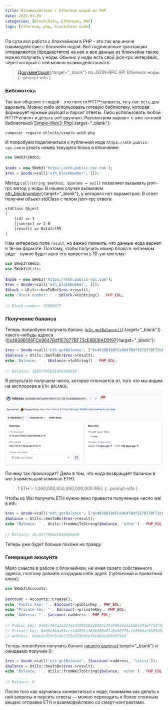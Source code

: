 ```yaml
---
title: Взаимодействие с Ethereum нодой из PHP
date: 2025-03-09
categories: [Blockchain, Ethereum, PHP]
tags: [ethereum, php, blockchain node] 
---
```


По сути вся работа с блокчейном в PHP - это так или иначе взаимодействие с блокчейн нодой. Все подписанные транзакции
отправляются (бродкастятся) на неё и все данные из блокчейна также можно получить у ноды. Обычно у ноды есть свой json-rpc интерфейс,
через который с ней можно взаимодействовать. 

>[Документация](https://ethereum.org/en/developers/docs/apis/json-rpc/){:target="_blank"} по JSON-RPC API Ethereum ноды.
{: .prompt-info }

### Библиотека

Так как общение с нодой - это просто HTTP-запросы, то у нас есть два варианта. Можно либо использовать готовую библиотеку,
которая формирует нужный payload и парсит ответы. Либо использовать любой HTTP-клиент и делать всё вручную. Рассмотрим вариант с
уже готовой библиотекой [Simple-Web3-Php](https://github.com/drlecks/Simple-Web3-Php){:target="_blank"}:

```bash
composer require drlecks/simple-web3-php
```

И попробуем подключиться к публичной ноде `https://eth.public-rpc.com` и узнать номер текущего блока в блокчейне:

```php
use SWeb3\SWeb3;

$node = new SWeb3('https://eth.public-rpc.com');
$res = $node->call('eth_blockNumber', []);
```

Метод `call(string $method, $params = null)` позволяет вызывать json-rpc метод у ноды. В нашем случае вызываем 
[eth_blocknumber](https://ethereum.org/en/developers/docs/apis/json-rpc/#eth_blocknumber){:target="_blank"},
у которого нет параметров. В ответ получим объект stdClass с телом json-rpc ответа:

```
stdClass Object
(
    [id] => 1
    [jsonrpc] => 2.0
    [result] => 0x14fcf95
)
```

Нам интересно поле `result`, но важно помнить, что данные нода вернет в 16-ом формате. Поэтому, чтобы получить номер
блока в читаемом виде - нужно будет явно его привести в 10-ую систему:

```php
use SWeb3\SWeb3;
use SWeb3\Utils;

$node = new SWeb3('https://eth.public-rpc.com');
$res = $node->call('eth_blockNumber', []);
$block = Utils::hexToBn($res->result);
echo 'Block number: ' . $block->toString() . PHP_EOL;

// Block number: 22008077
```

### Получение баланса

Теперь попробуем получить баланс ([`eth_getBalance()`](https://ethereum.org/en/developers/docs/apis/json-rpc/#eth_getbalance){:target="_blank"}) 
какого-нибудь адреса ([0x4838B106FCe9647Bdf1E7877BF73cE8B0BAD5f97](https://etherscan.io/address/0x4838b106fce9647bdf1e7877bf73ce8b0bad5f97){:target="_blank"}:

```php
$res = $node->call('eth_getBalance', ['0x4838B106FCe9647Bdf1E7877BF73cE8B0BAD5f97', 'latest']);
$balance = Utils::hexToBn($res->result);
echo 'Balance: ' . $balance->toString() . PHP_EOL;

// Balance: 16857795621056046838
```

В результате получаем число, которое отличается от, того что мы видим на эксплорере в `ETH BALANCE`:

![](/assets/img/posts/eth-address-balance-explorer.png)

Почему так происходит? Дело в том, что нода возвращает балансы в wei (наименьший номинал ETH).

>1 ETH = 1,000,000,000,000,000,000 WEI.
{: .prompt-info }  

Чтобы из Wei получить ETH нужно явно привести полученное число wei в eth:

```php
$res = $node->call('eth_getBalance', ['0x4838B106FCe9647Bdf1E7877BF73cE8B0BAD5f97', 'latest']);
$balance = Utils::hexToBn($res->result);
echo 'Balance: ' . Utils::fromWeiToString($balance, 'ether') . PHP_EOL;

// Balance: 16.857795621056046838
```

Теперь уже будет больше похоже на правду.

### Генерация аккаунта

Мало смысла в работе с блокчейном, не имея своего собственного адреса, поэтому давайте создадим себе
адрес (публичный и приватный ключ):

```php
use SWeb3\Accounts;

$account = Accounts::create();
echo "Public key: " . $account->publicKey . PHP_EOL;
echo "Private key: " . $account->privateKey . PHP_EOL;
echo "Address: " . $account->address . PHP_EOL;

// Public key: 0x03c484a1c224a35100310228205c40af86a0a511e8ad41ef71470c86b23e25fbfd
// Private key: 0x65e2bda31ccefd2851ef69b268e62a9e00773cfa5506ae5525d3435d4589f2d1
// Address: 0x0e1cd3dc5ceb15f2a515b5cefbcd80ceb935f38d
```


Теперь попробуем получить баланс
[нашего адреса](https://etherscan.io/address/0x0e1cd3dc5ceb15f2a515b5cefbcd80ceb935f38d){:target="_blank"} 
и ожидаемо получим 0:

```php
$res = $node->call('eth_getBalance', [$account->address, 'latest']);
$balance = Utils::hexToBn($res->result);
echo 'Balance: ' . Utils::fromWeiToString($balance, 'ether') . PHP_EOL;

// Balance: 0
```

После того как научились коннектиться к ноде, понимаем как делать к ней запросы и парсить ответы — можно переходить к 
более сложным вещам: отправке ETH и взаимодействию со смарт-контрактами.







